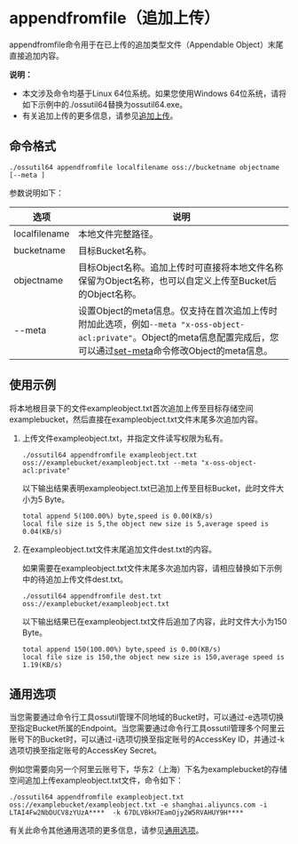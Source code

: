 # appendfromfile（追加上传）

appendfromfile命令用于在已上传的追加类型文件（Appendable Object）末尾直接追加内容。

**说明：**

-   本文涉及命令均基于Linux 64位系统。如果您使用Windows 64位系统，请将如下示例中的./ossutil64替换为ossutil64.exe。
-   有关追加上传的更多信息，请参见[追加上传](/cn.zh-CN/开发指南/对象/文件（Object）/上传文件（Object）/追加上传.md)。

## 命令格式

```
./ossutil64 appendfromfile localfilename oss://bucketname objectname [--meta ]
```

参数说明如下：

|选项|说明|
|--|--|
|localfilename|本地文件完整路径。|
|bucketname|目标Bucket名称。|
|objectname|目标Object名称。追加上传时可直接将本地文件名称保留为Object名称，也可以自定义上传至Bucket后的Object名称。|
|--meta|设置Object的meta信息。仅支持在首次追加上传时附加此选项，例如`--meta "x-oss-object-acl:private"`。Object的meta信息配置完成后，您可以通过[set-meta](/cn.zh-CN/常用工具/命令行工具ossutil/常用命令/set-meta.md)命令修改Object的meta信息。 |

## 使用示例

将本地根目录下的文件exampleobject.txt首次追加上传至目标存储空间examplebucket，然后直接在exampleobject.txt文件末尾多次追加内容。

1.  上传文件exampleobject.txt，并指定文件读写权限为私有。

    ```
    ./ossutil64 appendfromfile exampleobject.txt oss://examplebucket/exampleobject.txt --meta "x-oss-object-acl:private"
    ```

    以下输出结果表明exampleobject.txt已追加上传至目标Bucket，此时文件大小为5 Byte。

    ```
    total append 5(100.00%) byte,speed is 0.00(KB/s)
    local file size is 5,the object new size is 5,average speed is 0.04(KB/s)
    ```

2.  在exampleobject.txt文件末尾追加文件dest.txt的内容。

    如果需要在exampleobject.txt文件末尾多次追加内容，请相应替换如下示例中的待追加上传文件dest.txt。

    ```
    ./ossutil64 appendfromfile dest.txt oss://examplebucket/exampleobject.txt
    ```

    以下输出结果已在exampleobject.txt文件后追加了内容，此时文件大小为150 Byte。

    ```
    total append 150(100.00%) byte,speed is 0.00(KB/s)
    local file size is 150,the object new size is 150,average speed is 1.19(KB/s)
    ```


## 通用选项

当您需要通过命令行工具ossutil管理不同地域的Bucket时，可以通过-e选项切换至指定Bucket所属的Endpoint。当您需要通过命令行工具ossutil管理多个阿里云账号下的Bucket时，可以通过-i选项切换至指定账号的AccessKey ID，并通过-k选项切换至指定账号的AccessKey Secret。

例如您需要向另一个阿里云账号下，华东2（上海）下名为examplebucket的存储空间追加上传exampleobject.txt文件，命令如下：

```
./ossutil64 appendfromfile exampleobject.txt oss://examplebucket/exampleobject.txt -e shanghai.aliyuncs.com -i LTAI4Fw2NbDUCV8zYUzA****  -k 67DLVBkH7EamOjy2W5RVAHUY9H****
```

有关此命令其他通用选项的更多信息，请参见[通用选项](/cn.zh-CN/常用工具/命令行工具ossutil/查看选项.md)。

